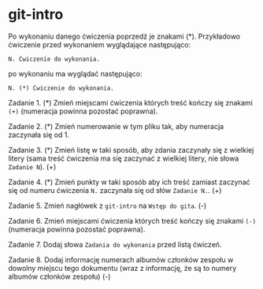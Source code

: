 # git-intro

Po wykonaniu danego ćwiczenia poprzedź je znakami (*).
Przykładowo ćwiczenie przed wykonaniem wyglądające następująco:
```
N. Ćwiczenie do wykonania.
```
po wykonaniu ma wyglądać następująco:
```
N. (*) Ćwiczenie do wykonania.
```

Zadanie 1. (\*) Zmień miejscami ćwiczenia których treść kończy się znakami `(+)` (numeracja powinna pozostać poprawna).

Zadanie 2. (\*) Zmień numerowanie w tym pliku tak, aby numeracja zaczynała się od 1.

Zadanie 3. (\*) Zmień listę w taki sposób, aby zdania zaczynały się z wielkiej litery (sama treść ćwiczenia ma się zaczynać z wielkiej litery, nie słowa `Zadanie N`). (+)

Zadanie 4. (\*) Zmień punkty w taki sposób aby ich treść zamiast zaczynać się od numeru ćwiczenia `N.` zaczynała się od słów `Zadanie N.`. (+)

Zadanie 5. Zmień nagłówek z `git-intro` na `Wstęp do gita`. (-)

Zadanie 6. Zmień miejscami ćwiczenia których treść kończy się znakami `(-)` (numeracja powinna pozostać poprawna).

Zadanie 7. Dodaj słowa `Zadania do wykonania` przed listą ćwiczeń.

Zadanie 8. Dodaj informację numerach albumów członków zespołu w dowolny miejscu tego dokumentu (wraz z informację, że są to numery albumów członków zespołu) (-)
